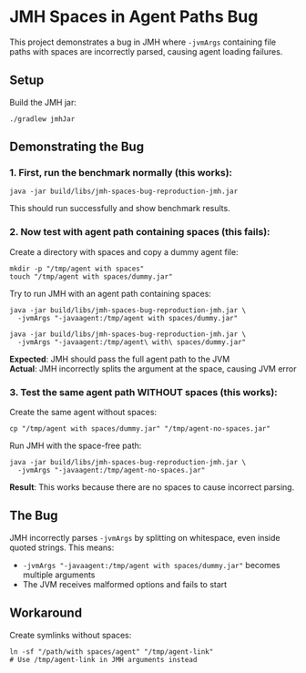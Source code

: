 # JMH Spaces in Agent Paths Bug

This project demonstrates a bug in JMH where `-jvmArgs` containing file paths with spaces are incorrectly parsed, causing agent loading failures.

## Setup

Build the JMH jar:

```shell
./gradlew jmhJar
```

## Demonstrating the Bug

### 1. First, run the benchmark normally (this works):

```shell
java -jar build/libs/jmh-spaces-bug-reproduction-jmh.jar
```

This should run successfully and show benchmark results.

### 2. Now test with agent path containing spaces (this fails):

Create a directory with spaces and copy a dummy agent file:
```shell
mkdir -p "/tmp/agent with spaces"
touch "/tmp/agent with spaces/dummy.jar"
```

Try to run JMH with an agent path containing spaces:
```shell
java -jar build/libs/jmh-spaces-bug-reproduction-jmh.jar \
  -jvmArgs "-javaagent:/tmp/agent with spaces/dummy.jar"
```

```shell
java -jar build/libs/jmh-spaces-bug-reproduction-jmh.jar \
  -jvmArgs "-javaagent:/tmp/agent\ with\ spaces/dummy.jar"
```

**Expected**: JMH should pass the full agent path to the JVM  
**Actual**: JMH incorrectly splits the argument at the space, causing JVM error

### 3. Test the same agent path WITHOUT spaces (this works):

Create the same agent without spaces:
```shell
cp "/tmp/agent with spaces/dummy.jar" "/tmp/agent-no-spaces.jar"
```

Run JMH with the space-free path:
```shell
java -jar build/libs/jmh-spaces-bug-reproduction-jmh.jar \
  -jvmArgs "-javaagent:/tmp/agent-no-spaces.jar"
```

**Result**: This works because there are no spaces to cause incorrect parsing.

## The Bug

JMH incorrectly parses `-jvmArgs` by splitting on whitespace, even inside quoted strings. This means:

- `-jvmArgs "-javaagent:/tmp/agent with spaces/dummy.jar"` becomes multiple arguments
- The JVM receives malformed options and fails to start

## Workaround

Create symlinks without spaces:
```shell
ln -sf "/path/with spaces/agent" "/tmp/agent-link"
# Use /tmp/agent-link in JMH arguments instead
```
